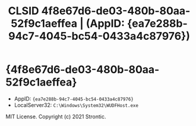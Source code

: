 ﻿---
title: "CLSID 4f8e67d6-de03-480b-80aa-52f9c1aeffea | (AppID: {ea7e288b-94c7-4045-bc54-0433a4c87976})"
excerpt: What is COM-Object CLSID 4f8e67d6-de03-480b-80aa-52f9c1aeffea?
---

# {4f8e67d6-de03-480b-80aa-52f9c1aeffea}

* AppID: `{ea7e288b-94c7-4045-bc54-0433a4c87976}`
* LocalServer32: `C:\Windows\System32\WUDFHost.exe`

MIT License. Copyright (c) 2021 Strontic.


